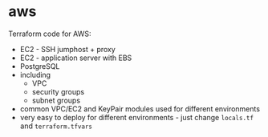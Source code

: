 # aws
Terraform code for AWS:
- EC2 - SSH jumphost + proxy
- EC2 - application server with EBS
- PostgreSQL
- including
  - VPC
  - security groups
  - subnet groups
- common VPC/EC2 and KeyPair modules used for different environments
- very easy to deploy for different environments - just change `locals.tf` and `terraform.tfvars`
